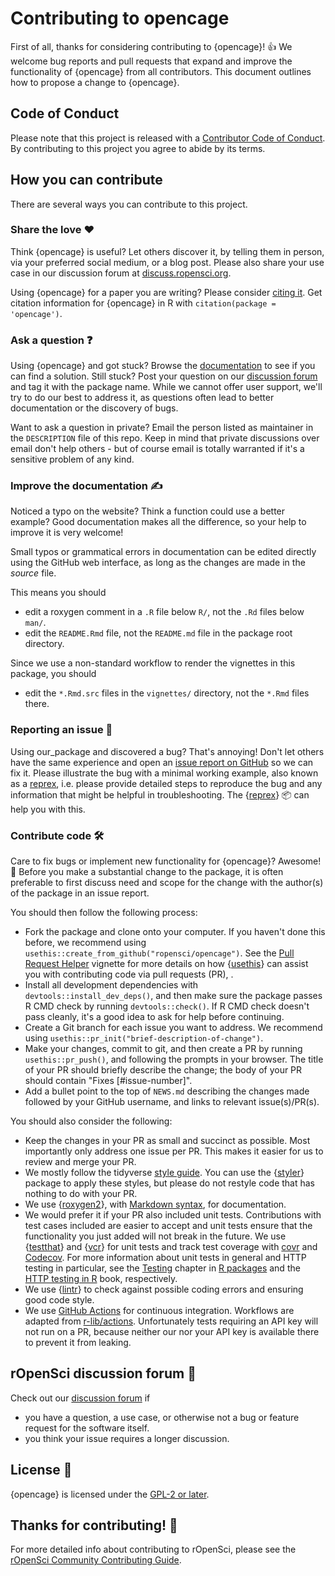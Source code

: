 # Contributing to opencage

First of all, thanks for considering contributing to {opencage}! 👍
We welcome bug reports and pull requests that expand and improve the functionality of {opencage} from all contributors.
This document outlines how to propose a change to {opencage}. 

## Code of Conduct

Please note that this project is released with a [Contributor Code of Conduct](https://ropensci.org/code-of-conduct/). 
By contributing to this project you agree to abide by its terms.

## How you can contribute

There are several ways you can contribute to this project. 

### Share the love ❤️

Think {opencage} is useful? 
Let others discover it, by telling them in person, via your preferred social medium, or a blog post.
Please also share your use case in our discussion forum at [discuss.ropensci.org](https://discuss.ropensci.org). 

Using {opencage} for a paper you are writing? 
Please consider [citing it](https://docs.ropensci.org/opencage/authors.html).
Get citation information for {opencage} in R with `citation(package = 'opencage')`.

### Ask a question ❓

Using {opencage} and got stuck? 
Browse the [documentation](https://docs.ropensci.org/opencage/) to see if you can find a solution. 
Still stuck? 
Post your question on our [discussion forum](https://discuss.ropensci.org) and tag it with the package name.
While we cannot offer user support, we'll try to do our best to address it, as questions often lead to better documentation or the discovery of bugs.

Want to ask a question in private? 
Email the person listed as maintainer in the `DESCRIPTION` file of this repo.
Keep in mind that private discussions over email don't help others - but of course email is totally warranted if it's a sensitive problem of any kind.

### Improve the documentation ✍

Noticed a typo on the website? 
Think a function could use a better example? 
Good documentation makes all the difference, so your help to improve it is very welcome!

Small typos or grammatical errors in documentation can be edited directly using the GitHub web interface, as long as the changes are made in the _source_ file.

This means you should

* edit a roxygen comment in a `.R` file below `R/`, not the `.Rd` files below `man/`.
* edit the `README.Rmd` file, not the `README.md` file in the package root directory.

Since we use a non-standard workflow to render the vignettes in this package, you should 

* edit the `*.Rmd.src` files in the `vignettes/` directory, not the `*.Rmd` files there.

### Reporting an issue 🐛

Using our_package and discovered a bug? 
That's annoying! 
Don't let others have the same experience and open an [issue report on GitHub](https://github.com/ropensci/opencage/issues/new) so we can fix it. 
Please illustrate the bug with a minimal working example, also known as a [reprex](https://www.tidyverse.org/help/#reprex), i.e. please provide detailed steps to reproduce the bug and any information that might be helpful in troubleshooting. The {[reprex](https://reprex.tidyverse.org/)} 📦 can help you with this. 

### Contribute code  🛠

Care to fix bugs or implement new functionality for {opencage}? 
Awesome! 👏
Before you make a substantial change to the package, it is often preferable to first discuss need and scope for the change with the author(s) of the package in an issue report. 

You should then follow the following process:

* Fork the package and clone onto your computer. 
If you haven't done this before, we recommend using `usethis::create_from_github("ropensci/opencage")`.
See the [Pull Request Helper](https://usethis.r-lib.org/articles/articles/pr-functions.html) vignette for more details on how {[usethis](https://usethis.r-lib.org/)} can assist you with contributing code via pull requests (PR), .
* Install all development dependencies with `devtools::install_dev_deps()`, and then make sure the package passes R CMD check by running `devtools::check()`. 
If R CMD check doesn't pass cleanly, it's a good idea to ask for help before continuing. 
* Create a Git branch for each issue you want to address. 
We recommend using `usethis::pr_init("brief-description-of-change")`.
* Make your changes, commit to git, and then create a PR by running `usethis::pr_push()`, and following the prompts in your browser.
The title of your PR should briefly describe the change; the body of your PR should contain "Fixes [#issue-number]".
* Add a bullet point to the top of `NEWS.md` describing the changes made followed by your GitHub username, and links to relevant issue(s)/PR(s).

You should also consider the following:

* Keep the changes in your PR as small and succinct as possible. 
Most importantly only address one issue per PR. 
This makes it easier for us to review and merge your PR. 
* We mostly follow the tidyverse [style guide](http://style.tidyverse.org).
You can use the {[styler](https://styler.r-lib.org/)} package to apply these styles, but please do not restyle code that has nothing to do with your PR. 
* We use {[roxygen2](https://roxygen2.r-lib.org/)}, with [Markdown syntax](https://roxygen2.r-lib.org/articles/rd-formatting.html), for documentation.
* We would prefer it if your PR also included unit tests. 
Contributions with test cases included are easier to accept and unit tests ensure that the functionality you just added will not break in the future.
We use {[testthat](https://testthat.r-lib.org/)} and {[vcr](https://docs.ropensci.org/vcr/)} for unit tests and track test coverage with [covr](https://covr.r-lib.org/) and [Codecov](https://codecov.io/).
For more information about unit tests in general and HTTP testing in particular, see the [Testing](https://r-pkgs.org/tests.html) chapter in [R packages](https://r-pkgs.org) and the [HTTP testing in R](https://books.ropensci.org/http-testing/) book, respectively.
* We use {[lintr](https://github.com/jimhester/lintr)} to check against possible coding errors and ensuring good code style. 
* We use [GitHub Actions](https://docs.github.com/en/actions) for continuous integration. 
Workflows are adapted from [r-lib/actions](https://github.com/r-lib/actions). 
Unfortunately tests requiring an API key will not run on a PR, because neither our nor your API key is available there to prevent it from leaking. 

## rOpenSci discussion forum 👄

Check out our [discussion forum](https://discuss.ropensci.org) if

* you have a question, a use case, or otherwise not a bug or feature request for the software itself.
* you think your issue requires a longer discussion.

## License 📜

{opencage} is licensed under the [GPL-2 or later](https://opensource.org/licenses/gpl-license).

## Thanks for contributing! 🙏

For more detailed info about contributing to rOpenSci, please see the [rOpenSci Community Contributing Guide](https://contributing.ropensci.org/). 
